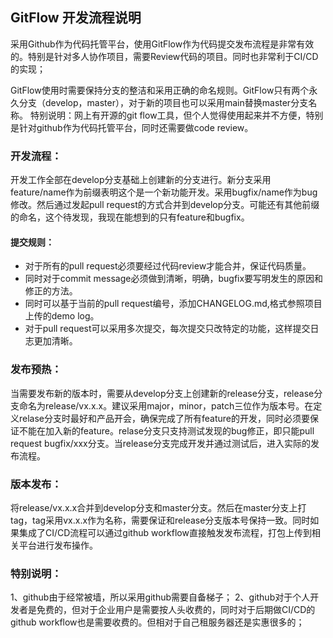 ## GitFlow 开发流程说明

采用Github作为代码托管平台，使用GitFlow作为代码提交发布流程是非常有效的。特别是针对多人协作项目，需要Review代码的项目。同时也非常利于CI/CD的实现；

GitFlow使用时需要保持分支的整洁和采用正确的命名规则。GitFlow只有两个永久分支（develop，master），对于新的项目也可以采用main替换master分支名称。
特别说明：网上有开源的git flow工具，但个人觉得使用起来并不方便，特别是针对github作为代码托管平台，同时还需要做code review。

### 开发流程：
开发工作全部在develop分支基础上创建新的分支进行。新分支采用feature/name作为前缀表明这个是一个新功能开发。采用bugfix/name作为bug修改。然后通过发起pull request的方式合并到develop分支。可能还有其他前缀的命名，这个待发现，我现在能想到的只有feature和bugfix。
#### 提交规则：
* 对于所有的pull request必须要经过代码review才能合并，保证代码质量。
* 同时对于commit message必须做到清晰，明确，bugfix要写明发生的原因和修正的方法。
* 同时可以基于当前的pull request编号，添加CHANGELOG.md,格式参照项目上传的demo log。
* 对于pull request可以采用多次提交，每次提交只改特定的功能，这样提交日志更加清晰。

### 发布预热：
当需要发布新的版本时，需要从develop分支上创建新的release分支，release分支命名为release/vx.x.x。建议采用major，minor，patch三位作为版本号。在定义relase分支时最好和产品开会，确保完成了所有feature的开发，同时必须要保证不能在加入新的feature。relase分支只支持测试发现的bug修正，即只能pull request bugfix/xxx分支。当release分支完成开发并通过测试后，进入实际的发布流程。


### 版本发布：
将release/vx.x.x合并到develop分支和master分支。然后在master分支上打tag，tag采用vx.x.x作为名称，需要保证和release分支版本号保持一致。同时如果集成了CI/CD流程可以通过github workflow直接触发发布流程，打包上传到相关平台进行发布操作。

### 特别说明：
1、github由于经常被墙，所以采用github需要自备梯子；
2、github对于个人开发者是免费的，但对于企业用户是需要按人头收费的，同时对于后期做CI/CD的github workflow也是需要收费的。但相对于自己租服务器还是实惠很多的；

